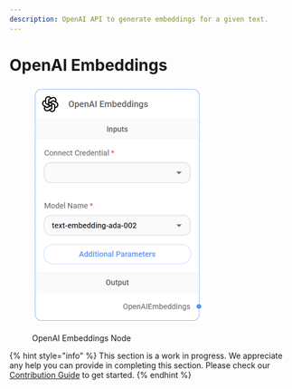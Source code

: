 ```yaml
---
description: OpenAI API to generate embeddings for a given text.
---
```


# OpenAI Embeddings

<figure><img src="../../../.gitbook/assets/image (5) (1) (1) (1).png" alt="" width="305"><figcaption><p>OpenAI Embeddings Node</p></figcaption></figure>

{% hint style="info" %}
This section is a work in progress. We appreciate any help you can provide in completing this section. Please check our [Contribution Guide](../../../contributing/) to get started.
{% endhint %}
